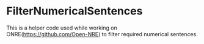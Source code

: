 # FilterNumericalSentences

This is a helper code used while working on ONRE(https://github.com/Open-NRE) to filter required numerical sentences.

